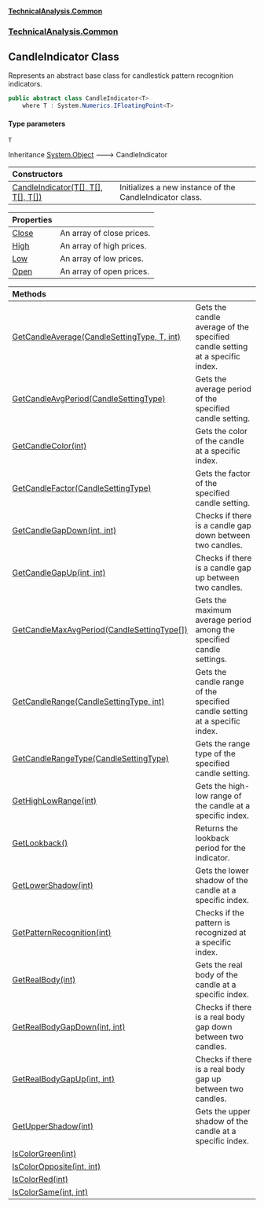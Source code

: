 #### [TechnicalAnalysis.Common](TechnicalAnalysis.Common.md 'TechnicalAnalysis.Common')
### [TechnicalAnalysis.Common](TechnicalAnalysis.Common.md#TechnicalAnalysis.Common 'TechnicalAnalysis.Common')

## CandleIndicator<T> Class

Represents an abstract base class for candlestick pattern recognition indicators.

```csharp
public abstract class CandleIndicator<T>
    where T : System.Numerics.IFloatingPoint<T>
```
#### Type parameters

<a name='TechnicalAnalysis.Common.CandleIndicator_T_.T'></a>

`T`

Inheritance [System.Object](https://docs.microsoft.com/en-us/dotnet/api/System.Object 'System.Object') &#129106; CandleIndicator<T>

| Constructors | |
| :--- | :--- |
| [CandleIndicator(T[], T[], T[], T[])](CandleIndicator_T_.CandleIndicator(T[],T[],T[],T[]).md 'TechnicalAnalysis.Common.CandleIndicator<T>.CandleIndicator(T[], T[], T[], T[])') | Initializes a new instance of the CandleIndicator class. |

| Properties | |
| :--- | :--- |
| [Close](CandleIndicator_T_.Close.md 'TechnicalAnalysis.Common.CandleIndicator<T>.Close') | An array of close prices. |
| [High](CandleIndicator_T_.High.md 'TechnicalAnalysis.Common.CandleIndicator<T>.High') | An array of high prices. |
| [Low](CandleIndicator_T_.Low.md 'TechnicalAnalysis.Common.CandleIndicator<T>.Low') | An array of low prices. |
| [Open](CandleIndicator_T_.Open.md 'TechnicalAnalysis.Common.CandleIndicator<T>.Open') | An array of open prices. |

| Methods | |
| :--- | :--- |
| [GetCandleAverage(CandleSettingType, T, int)](CandleIndicator_T_.GetCandleAverage(CandleSettingType,T,int).md 'TechnicalAnalysis.Common.CandleIndicator<T>.GetCandleAverage(TechnicalAnalysis.Common.CandleSettingType, T, int)') | Gets the candle average of the specified candle setting at a specific index. |
| [GetCandleAvgPeriod(CandleSettingType)](CandleIndicator_T_.GetCandleAvgPeriod(CandleSettingType).md 'TechnicalAnalysis.Common.CandleIndicator<T>.GetCandleAvgPeriod(TechnicalAnalysis.Common.CandleSettingType)') | Gets the average period of the specified candle setting. |
| [GetCandleColor(int)](CandleIndicator_T_.GetCandleColor(int).md 'TechnicalAnalysis.Common.CandleIndicator<T>.GetCandleColor(int)') | Gets the color of the candle at a specific index. |
| [GetCandleFactor(CandleSettingType)](CandleIndicator_T_.GetCandleFactor(CandleSettingType).md 'TechnicalAnalysis.Common.CandleIndicator<T>.GetCandleFactor(TechnicalAnalysis.Common.CandleSettingType)') | Gets the factor of the specified candle setting. |
| [GetCandleGapDown(int, int)](CandleIndicator_T_.GetCandleGapDown(int,int).md 'TechnicalAnalysis.Common.CandleIndicator<T>.GetCandleGapDown(int, int)') | Checks if there is a candle gap down between two candles. |
| [GetCandleGapUp(int, int)](CandleIndicator_T_.GetCandleGapUp(int,int).md 'TechnicalAnalysis.Common.CandleIndicator<T>.GetCandleGapUp(int, int)') | Checks if there is a candle gap up between two candles. |
| [GetCandleMaxAvgPeriod(CandleSettingType[])](CandleIndicator_T_.GetCandleMaxAvgPeriod(CandleSettingType[]).md 'TechnicalAnalysis.Common.CandleIndicator<T>.GetCandleMaxAvgPeriod(TechnicalAnalysis.Common.CandleSettingType[])') | Gets the maximum average period among the specified candle settings. |
| [GetCandleRange(CandleSettingType, int)](CandleIndicator_T_.GetCandleRange(CandleSettingType,int).md 'TechnicalAnalysis.Common.CandleIndicator<T>.GetCandleRange(TechnicalAnalysis.Common.CandleSettingType, int)') | Gets the candle range of the specified candle setting at a specific index. |
| [GetCandleRangeType(CandleSettingType)](CandleIndicator_T_.GetCandleRangeType(CandleSettingType).md 'TechnicalAnalysis.Common.CandleIndicator<T>.GetCandleRangeType(TechnicalAnalysis.Common.CandleSettingType)') | Gets the range type of the specified candle setting. |
| [GetHighLowRange(int)](CandleIndicator_T_.GetHighLowRange(int).md 'TechnicalAnalysis.Common.CandleIndicator<T>.GetHighLowRange(int)') | Gets the high-low range of the candle at a specific index. |
| [GetLookback()](CandleIndicator_T_.GetLookback().md 'TechnicalAnalysis.Common.CandleIndicator<T>.GetLookback()') | Returns the lookback period for the indicator. |
| [GetLowerShadow(int)](CandleIndicator_T_.GetLowerShadow(int).md 'TechnicalAnalysis.Common.CandleIndicator<T>.GetLowerShadow(int)') | Gets the lower shadow of the candle at a specific index. |
| [GetPatternRecognition(int)](CandleIndicator_T_.GetPatternRecognition(int).md 'TechnicalAnalysis.Common.CandleIndicator<T>.GetPatternRecognition(int)') | Checks if the pattern is recognized at a specific index. |
| [GetRealBody(int)](CandleIndicator_T_.GetRealBody(int).md 'TechnicalAnalysis.Common.CandleIndicator<T>.GetRealBody(int)') | Gets the real body of the candle at a specific index. |
| [GetRealBodyGapDown(int, int)](CandleIndicator_T_.GetRealBodyGapDown(int,int).md 'TechnicalAnalysis.Common.CandleIndicator<T>.GetRealBodyGapDown(int, int)') | Checks if there is a real body gap down between two candles. |
| [GetRealBodyGapUp(int, int)](CandleIndicator_T_.GetRealBodyGapUp(int,int).md 'TechnicalAnalysis.Common.CandleIndicator<T>.GetRealBodyGapUp(int, int)') | Checks if there is a real body gap up between two candles. |
| [GetUpperShadow(int)](CandleIndicator_T_.GetUpperShadow(int).md 'TechnicalAnalysis.Common.CandleIndicator<T>.GetUpperShadow(int)') | Gets the upper shadow of the candle at a specific index. |
| [IsColorGreen(int)](CandleIndicator_T_.IsColorGreen(int).md 'TechnicalAnalysis.Common.CandleIndicator<T>.IsColorGreen(int)') | |
| [IsColorOpposite(int, int)](CandleIndicator_T_.IsColorOpposite(int,int).md 'TechnicalAnalysis.Common.CandleIndicator<T>.IsColorOpposite(int, int)') | |
| [IsColorRed(int)](CandleIndicator_T_.IsColorRed(int).md 'TechnicalAnalysis.Common.CandleIndicator<T>.IsColorRed(int)') | |
| [IsColorSame(int, int)](CandleIndicator_T_.IsColorSame(int,int).md 'TechnicalAnalysis.Common.CandleIndicator<T>.IsColorSame(int, int)') | |
